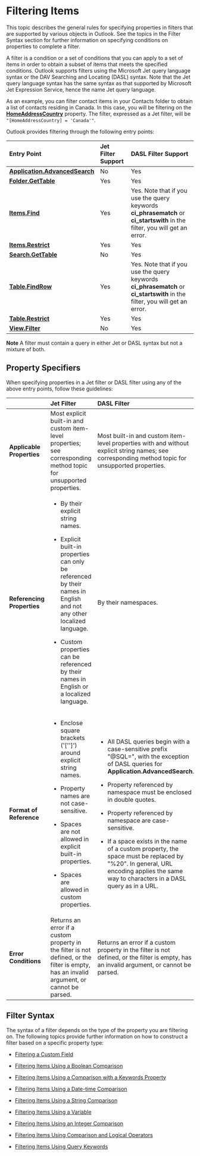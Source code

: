 
# Filtering Items

This topic describes the general rules for specifying properties in filters that are supported by various objects in Outlook. See the topics in the Filter Syntax section for further information on specifying conditions on properties to complete a filter.

A filter is a condition or a set of conditions that you can apply to a set of items in order to obtain a subset of items that meets the specified conditions. Outlook supports filters using the Microsoft Jet query language syntax or the DAV Searching and Locating (DASL) syntax. Note that the Jet query language syntax has the same syntax as that supported by Microsoft Jet Expression Service, hence the name Jet query language.

As an example, you can filter contact items in your Contacts folder to obtain a list of contacts residing in Canada. In this case, you will be filtering on the  **[HomeAddressCountry](a3e1f178-c01c-e7df-ee4e-fc82f89915f0.md)** property. The filter, expressed as a Jet filter, will be `"[HomeAddressCountry] = 'Canada'"`.

Outlook provides filtering through the following entry points:


| **Entry Point**| **Jet Filter Support**| **DASL Filter Support**|
:-----|:-----|:-----|
| **[Application.AdvancedSearch](7b433d8b-08b9-dff1-b854-287d76b47a90.md)**|No|Yes|
| **[Folder.GetTable](08d184cb-0c41-01b1-abc5-305476380f8b.md)**|Yes|Yes|
| **[Items.Find](e7a791d8-b80b-df07-84a3-a85acabfcf80.md)**|Yes|Yes. Note that if you use the query keywords  **ci_phrasematch** or **ci_startswith** in the filter, you will get an error.|
| **[Items.Restrict](e3b0cda1-e43d-cc5e-2942-0f54935d9dab.md)**|Yes|Yes|
| **[Search.GetTable](3aba6b77-73a3-9620-9c18-b2e03c7b63bc.md)**|No|Yes|
| **[Table.FindRow](5722cf58-d026-007a-558f-90b73bad920d.md)**|Yes|Yes. Note that if you use the query keywords  **ci_phrasematch** or **ci_startswith** in the filter, you will get an error.|
| **[Table.Restrict](ecdd30f6-e12c-8025-3ded-592d2fad2bb8.md)**|Yes|Yes|
| **[View.Filter](9a4b4b27-d543-df82-3058-e0a6ad2f51a1.md)**|No|Yes|


 **Note**  A filter must contain a query in either Jet or DASL syntax but not a mixture of both.


## Property Specifiers

When specifying properties in a Jet filter or DASL filter using any of the above entry points, follow these guidelines:


|| **Jet Filter**| **DASL Filter**|
|:-----|:-----|:-----|
| **Applicable Properties**|Most explicit built-in and custom item-level properties; see corresponding method topic for unsupported properties.|Most built-in and custom item-level properties with and without explicit string names; see corresponding method topic for unsupported properties.|
| **Referencing Properties**|<ul xmlns:xlink="http://www.w3.org/1999/xlink" xmlns:mtps="http://msdn2.microsoft.com/mtps" xmlns:MSHelp="http://msdn.microsoft.com/mshelp" xmlns:mshelp="http://msdn.microsoft.com/mshelp" xmlns:ddue="http://ddue.schemas.microsoft.com/authoring/2003/5" xmlns:msxsl="urn:schemas-microsoft-com:xslt"><li><p>By their explicit string names.</p></li><li><p>Explicit built-in properties can only be referenced by their names in English and not any other localized language.</p></li><li><p>Custom properties can be referenced by their names in English or  a localized language.</p></li></ul>|By their namespaces.|
| **Format of Reference**|<ul xmlns:xlink="http://www.w3.org/1999/xlink" xmlns:mtps="http://msdn2.microsoft.com/mtps" xmlns:MSHelp="http://msdn.microsoft.com/mshelp" xmlns:mshelp="http://msdn.microsoft.com/mshelp" xmlns:ddue="http://ddue.schemas.microsoft.com/authoring/2003/5" xmlns:msxsl="urn:schemas-microsoft-com:xslt"><li><p>Enclose square brackets ('['']') around explicit string names.</p></li><li><p>Property names are not case-sensitive.</p></li><li><p>Spaces are not allowed in explicit built-in properties.</p></li><li><p>Spaces are allowed in custom properties.</p></li></ul>|<ul xmlns:xlink="http://www.w3.org/1999/xlink" xmlns:mtps="http://msdn2.microsoft.com/mtps" xmlns:MSHelp="http://msdn.microsoft.com/mshelp" xmlns:mshelp="http://msdn.microsoft.com/mshelp" xmlns:ddue="http://ddue.schemas.microsoft.com/authoring/2003/5" xmlns:msxsl="urn:schemas-microsoft-com:xslt"><li><p>All DASL queries begin with a case-sensitive prefix "@SQL=", with the exception of DASL queries for <b>Application.AdvancedSearch</b>.</p></li><li><p>Property referenced by namespace must be enclosed in double quotes.</p></li><li><p>Property referenced by namespace are case-sensitive.</p></li><li><p>If a space exists in the name of a custom property, the space must be replaced by "%20". In general, URL encoding applies the same way to characters in  a DASL query as in a URL.</p></li></ul>|
| **Error Conditions**|Returns an error if a custom property in the filter is not defined, or the filter is empty, has an invalid argument, or cannot be parsed.|Returns an error if a custom property in the filter is not defined, or the filter is empty, has an invalid argument, or cannot be parsed.|


## Filter Syntax

The syntax of a filter depends on the type of the property you are filtering on. The following topics provide further information on how to construct a filter based on a specific property type:

-  [Filtering a Custom Field](36c0e15a-775d-5ce3-8e61-2a6bd305a746.md)
    
-  [Filtering Items Using a Boolean Comparison](bd786159-f4eb-e649-e838-56d520b824cf.md)
    
-  [Filtering Items Using a Comparison with a Keywords Property](8d1bcff0-cf25-662d-08ae-15e8d0edb8ea.md)
    
-  [Filtering Items Using a Date-time Comparison](668e0993-c3d2-835f-0645-ba79bcffe67f.md)
    
-  [Filtering Items Using a String Comparison](90606142-04a9-8591-ecef-61e2a8c5851c.md)
    
-  [Filtering Items Using a Variable](4be50a96-a27e-ecbf-1f19-b8825a33c2eb.md)
    
-  [Filtering Items Using an Integer Comparison](c67d95b2-f635-b751-d9c6-c7bdf406a01a.md)
    
-  [Filtering Items Using Comparison and Logical Operators](1f01f970-549f-5868-bbe8-e8792dfd657f.md)
    
-  [Filtering Items Using Query Keywords](d7e6b169-c5fd-7acc-f077-658a153a921f.md)
    



